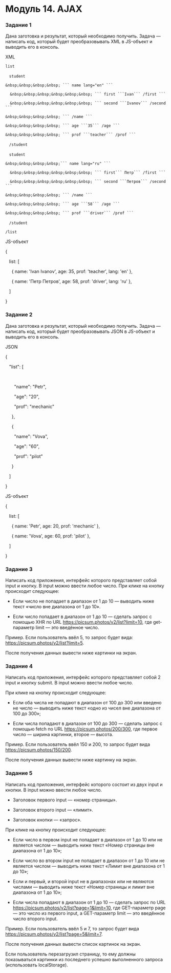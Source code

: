 # Модуль 14. AJAX

### Задание 1

Дана заготовка и результат, который необходимо получить. Задача — написать код, который будет преобразовывать XML в JS-объект и выводить его в консоль.

XML

``` list ```

  &nbsp;&nbsp; ``` student ```
  
    &nbsp;&nbsp;&nbsp;&nbsp; ``` name lang="en" ```
    
      &nbsp;&nbsp;&nbsp;&nbsp;&nbsp;&nbsp; ``` first ```Ivan``` /first ```
      
      &nbsp;&nbsp;&nbsp;&nbsp;&nbsp;&nbsp; ``` second ```Ivanov``` /second ```
      
    &nbsp;&nbsp;&nbsp;&nbsp; ``` /name ```
    
    &nbsp;&nbsp;&nbsp;&nbsp; ``` age ```35``` /age ```
    
    &nbsp;&nbsp;&nbsp;&nbsp; ``` prof ```teacher``` /prof ```
    
  &nbsp;&nbsp; ``` /student ```
  
  &nbsp;&nbsp; ``` student ```
  
    &nbsp;&nbsp;&nbsp;&nbsp;``` name lang="ru" ```
    
      &nbsp;&nbsp;&nbsp;&nbsp;&nbsp;&nbsp; ``` first``` Петр``` /first ```
      
      &nbsp;&nbsp;&nbsp;&nbsp;&nbsp;&nbsp; ``` second ```Петров``` /second ```
      
    &nbsp;&nbsp;&nbsp;&nbsp; ``` /name ```
    
    &nbsp;&nbsp;&nbsp;&nbsp; ``` age ```58``` /age ```
    
    &nbsp;&nbsp;&nbsp;&nbsp; ``` prof ```driver``` /prof ```
    
  &nbsp;&nbsp; ``` /student ```
  
``` /list ```

JS-объект

{

&nbsp;&nbsp; list: &#91;

&nbsp;&nbsp;&nbsp;&nbsp; { name: 'Ivan Ivanov', age: 35, prof: 'teacher', lang: 'en' },

&nbsp;&nbsp;&nbsp;&nbsp; { name: 'Петр Петров', age: 58, prof: 'driver', lang: 'ru' },

&nbsp;&nbsp; &#93;

}

### Задание 2

Дана заготовка и результат, который необходимо получить. Задача — написать код, который будет преобразовывать JSON в JS-объект и выводить его в консоль.

JSON

{

&nbsp;&nbsp; "list": &#91;

&nbsp;&nbsp;&nbsp;&nbsp;

&nbsp;&nbsp;&nbsp;&nbsp;&nbsp;&nbsp; "name": "Petr",

&nbsp;&nbsp;&nbsp;&nbsp;&nbsp;&nbsp; "age": "20",

&nbsp;&nbsp;&nbsp;&nbsp;&nbsp;&nbsp; "prof": "mechanic"

&nbsp;&nbsp;&nbsp;&nbsp; },

&nbsp;&nbsp;&nbsp;&nbsp; {

&nbsp;&nbsp;&nbsp;&nbsp;&nbsp;&nbsp; "name": "Vova",

&nbsp;&nbsp;&nbsp;&nbsp;&nbsp;&nbsp; "age": "60",

&nbsp;&nbsp;&nbsp;&nbsp;&nbsp;&nbsp; "prof": "pilot"

&nbsp;&nbsp;&nbsp;&nbsp; }

&nbsp;&nbsp; &#93;

}

JS-объект

{

&nbsp;&nbsp; list: &#91;

&nbsp;&nbsp;&nbsp;&nbsp; { name: 'Petr', age: 20, prof: 'mechanic' },

&nbsp;&nbsp;&nbsp;&nbsp; { name: 'Vova', age: 60, prof: 'pilot' },

&nbsp;&nbsp; &#93;

}

### Задание 3

Написать код приложения, интерфейс которого представляет собой input и кнопку. В input можно ввести любое число. При клике на кнопку происходит следующее:

+ Если число не попадает в диапазон от 1 до 10 — выводить ниже текст «число вне диапазона от 1 до 10».

+ Если число попадает в диапазон от 1 до 10 — сделать запрос c помощью XHR по URL https://picsum.photos/v2/list?limit=10, где get-параметр limit — это введённое число.

Пример. Если пользователь ввёл 5, то запрос будет вида: https://picsum.photos/v2/list?limit=5.

После получения данных вывести ниже картинки на экран.

### Задание 4

Написать код приложения, интерфейс которого представляет собой 2 input и кнопку submit. В input можно ввести любое число.

При клике на кнопку происходит следующее:

+ Если оба числа не попадают в диапазон от 100 до 300 или введено не число — выводить ниже текст «одно из чисел вне диапазона от 100 до 300»;

+ Если числа попадают в диапазон от 100 до 300 — сделать запрос c помощью fetch по URL https://picsum.photos/200/300, где первое число — ширина картинки, второе — высота.

Пример. Если пользователь ввёл 150 и 200, то запрос будет вида https://picsum.photos/150/200.

После получения данных вывести ниже картинку на экран.

### Задание 5

Написать код приложения, интерфейс которого состоит из двух input и кнопки. В input можно ввести любое число.

+ Заголовок первого input — «номер страницы».

+ Заголовок второго input — «лимит».

+ Заголовок кнопки — «запрос».

При клике на кнопку происходит следующее:

+ Если число в первом input не попадает в диапазон от 1 до 10 или не является числом — выводить ниже текст «Номер страницы вне диапазона от 1 до 10»;

+ Если число во втором input не попадает в диапазон от 1 до 10 или не является числом — выводить ниже текст «Лимит вне диапазона от 1 до 10»;

+ Если и первый, и второй input не в диапазонах или не являются числами — выводить ниже текст «Номер страницы и лимит вне диапазона от 1 до 10»;

+ Если числа попадают в диапазон от 1 до 10 — сделать запрос по URL https://picsum.photos/v2/list?page=1&limit=10, где GET-параметр page — это число из первого input, а GET-параметр limit — это введённое число второго input.

Пример. Если пользователь ввёл 5 и 7, то запрос будет вида https://picsum.photos/v2/list?page=5&limit=7.

После получения данных вывести список картинок на экран.

Если пользователь перезагрузил страницу, то ему должны показываться картинки из последнего успешно выполненного запроса (использовать localStorage).
